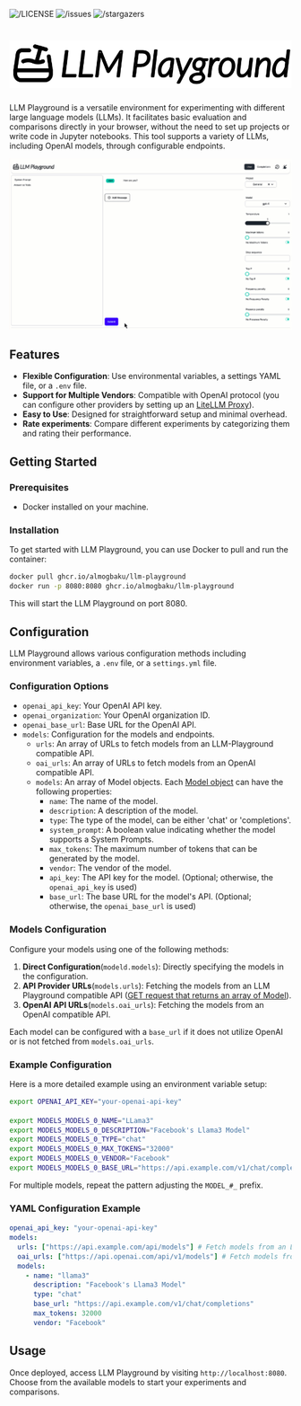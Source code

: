 ![/LICENSE](https://img.shields.io/github/license/AlmogBaku/llm-playground.svg)
![/issues](https://img.shields.io/github/issues/AlmogBaku/llm-playground.svg)
![/stargazers](https://img.shields.io/github/stars/AlmogBaku/llm-playground.svg)

<h1><picture>
  <source media="(prefers-color-scheme: dark)" srcset=".github/logo-light.svg">
  <img alt="LLM Playground" src="./src/assets/logo.svg">
</picture></h1>

LLM Playground is a versatile environment for experimenting with different large language models (LLMs). It facilitates basic evaluation and comparisons directly in your browser, without the need to set up projects or write code in Jupyter notebooks. This tool supports a variety of LLMs, including OpenAI models, through configurable endpoints.

<picture>
  <source media="(prefers-color-scheme: dark)" srcset="./.github/screencast-dark.gif">
  <img alt="LLM Playground screenshot" src=".github/screencast.gif">
</picture>

## Features

- **Flexible Configuration**: Use environmental variables, a settings YAML file, or a `.env` file.
- **Support for Multiple Vendors**: Compatible with OpenAI protocol (you can configure other providers by setting up an [LiteLLM Proxy](https://docs.litellm.ai/docs/simple_proxy)).
- **Easy to Use**: Designed for straightforward setup and minimal overhead.
- **Rate experiments**: Compare different experiments by categorizing them and rating their performance.

## Getting Started

### Prerequisites

- Docker installed on your machine.

### Installation

To get started with LLM Playground, you can use Docker to pull and run the container:

```bash
docker pull ghcr.io/almogbaku/llm-playground
docker run -p 8080:8080 ghcr.io/almogbaku/llm-playground
```

This will start the LLM Playground on port 8080.

## Configuration

LLM Playground allows various configuration methods including environment variables, a `.env` file, or a `settings.yml` file.

### Configuration Options

- `openai_api_key`: Your OpenAI API key.
- `openai_organization`: Your OpenAI organization ID.
- `openai_base_url`: Base URL for the OpenAI API.
- `models`: Configuration for the models and endpoints.
  - `urls`: An array of URLs to fetch models from an LLM-Playground compatible API.
  - `oai_urls`: An array of URLs to fetch models from an OpenAI compatible API.
  - `models`: An array of Model objects. Each [Model object](server/src/protocol.py#L8) can have the following properties:
    - `name`: The name of the model.
    - `description`: A description of the model.
    - `type`: The type of the model, can be either 'chat' or 'completions'.
    - `system_prompt`: A boolean value indicating whether the model supports a System Prompts.
    - `max_tokens`: The maximum number of tokens that can be generated by the model.
    - `vendor`: The vendor of the model.
    - `api_key`: The API key for the model. (Optional; otherwise, the `openai_api_key` is used)
    - `base_url`: The base URL for the model's API. (Optional; otherwise, the `openai_base_url` is used)

### Models Configuration

Configure your models using one of the following methods:

1. **Direct Configuration**(`modeld.models`): Directly specifying the models in the configuration.
2. **API Provider URLs**(`models.urls`): Fetching the models from an LLM Playground compatible API ([GET request that returns an array of Model](server/src/protocol.py#L8)).
3. **OpenAI API URLs**(`models.oai_urls`): Fetching the models from an OpenAI compatible API.

Each model can be configured with a `base_url` if it does not utilize OpenAI or is not fetched from `models.oai_urls`.

### Example Configuration

Here is a more detailed example using an environment variable setup:

```bash
export OPENAI_API_KEY="your-openai-api-key"

export MODELS_MODELS_0_NAME="LLama3"
export MODELS_MODELS_0_DESCRIPTION="Facebook's Llama3 Model"
export MODELS_MODELS_0_TYPE="chat"
export MODELS_MODELS_0_MAX_TOKENS="32000"
export MODELS_MODELS_0_VENDOR="Facebook"
export MODELS_MODELS_0_BASE_URL="https://api.example.com/v1/chat/completions
```

For multiple models, repeat the pattern adjusting the `MODEL_#_` prefix.

### YAML Configuration Example

```yaml
openai_api_key: "your-openai-api-key"
models:
  urls: ["https://api.example.com/api/models"] # Fetch models from an LLM-Playground compatible API
  oai_urls: ["https://api.openai.com/api/v1/models"] # Fetch models from an OpenAI compatible API
  models:
    - name: "llama3"
      description: "Facebook's Llama3 Model"
      type: "chat"
      base_url: "https://api.example.com/v1/chat/completions"
      max_tokens: 32000
      vendor: "Facebook"
```

## Usage

Once deployed, access LLM Playground by visiting `http://localhost:8080`. Choose from the available models to start your experiments and comparisons.
